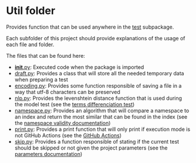 # Util folder

Provides function that can be used anywhere in the [test](../) subpackage.

Each subfolder of this project should provide explanations of the usage of each file and folder.

The files that can be found here:

* [__init__.py](./__init__.py): Executed code when the package is imported
* [draft.py](./draft.py): Provides a class that will store all the needed temporary data when preparing a test
* [encoding.py](./encoding.py): Provides some function responsible of saving a file in a way that utf-8 characters can be preserved
* [nlp.py](./nlp.py): Provides the levenshtein distance function that is used during the model test (see the [terms differenciation test](../../../docs/tests.md#215-terms-differenciation))
* [namespace.py](./namespace.py): Provides an algorithm that will compare a namespace to an index and return the most similar that can be found in the index (see the [namespace validity documentation](../../../docs/tests.md#224-namespace-validity))
* [print.py](./print.py): Provides a print function that will only print if execution mode is not GitHub Actions (see the [GitHub Actions](../../../docs/actions.md))
* [skip.py](./skip.py): Provides a function responsible of stating if the current test should be skipped or not given the project parameters (see the [parameters documentation](../../../docs/parameters.md)) 